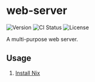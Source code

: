 # web-server

<!-- markdownlint-disable MD013 -->
![Version](https://img.shields.io/github/v/tag/jtrrll/web-server?label=version&logo=semver&sort=semver)
![CI Status](https://img.shields.io/github/actions/workflow/status/jtrrll/web-server/ci.yaml?branch=main&label=ci&logo=github)
![License](https://img.shields.io/github/license/jtrrll/web-server?label=license&logo=googledocs&logoColor=white)
<!-- markdownlint-enable MD013 -->

A multi-purpose web server.

## Usage

1. [Install Nix](https://zero-to-nix.com/start/install)
<!-- TODO: Finish usage -->
